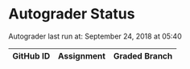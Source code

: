 # Autograder Status
Autograder last run at: September 24, 2018 at 05:40

| GitHub ID | Assignment | Graded Branch |
|-----------|------------|---------------|
